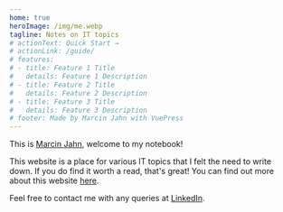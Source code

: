```yaml
---
home: true
heroImage: /img/me.webp
tagline: Notes on IT topics
# actionText: Quick Start →
# actionLink: /guide/
# features:
# - title: Feature 1 Title
#   details: Feature 1 Description
# - title: Feature 2 Title
#   details: Feature 2 Description
# - title: Feature 3 Title
#   details: Feature 3 Description
# footer: Made by Marcin Jahn with VuePress
---
```


This is [Marcin Jahn](/meta/who-am-i.md), welcome to my notebook!

This website is a place for various IT topics that I felt the need to write
down. If you do find it worth a read, that's great! You can find out more about
this website [here](/meta/this-website.md).

Feel free to contact me with any queries at <a
href="https://www.linkedin.com/in/marcin-jahn-63a9b915b/?locale=en_US">LinkedIn</a>.